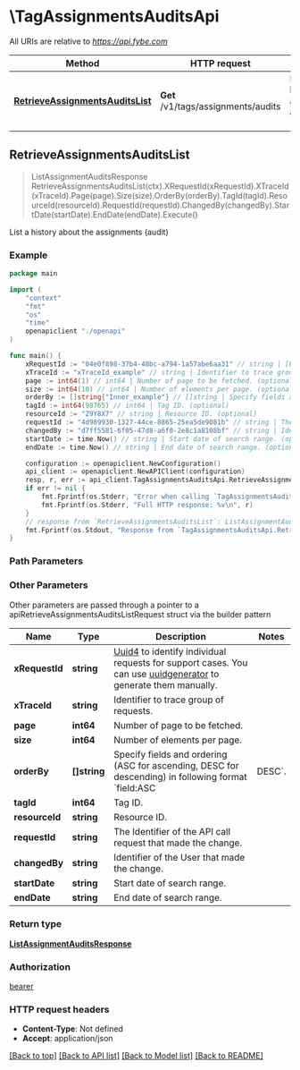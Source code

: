 # \TagAssignmentsAuditsApi

All URIs are relative to *https://api.fybe.com*

Method | HTTP request | Description
------------- | ------------- | -------------
[**RetrieveAssignmentsAuditsList**](TagAssignmentsAuditsApi.md#RetrieveAssignmentsAuditsList) | **Get** /v1/tags/assignments/audits | List a history about the assignments (audit)



## RetrieveAssignmentsAuditsList

> ListAssignmentAuditsResponse RetrieveAssignmentsAuditsList(ctx).XRequestId(xRequestId).XTraceId(xTraceId).Page(page).Size(size).OrderBy(orderBy).TagId(tagId).ResourceId(resourceId).RequestId(requestId).ChangedBy(changedBy).StartDate(startDate).EndDate(endDate).Execute()

List a history about the assignments (audit)



### Example

```go
package main

import (
    "context"
    "fmt"
    "os"
    "time"
    openapiclient "./openapi"
)

func main() {
    xRequestId := "04e0f898-37b4-48bc-a794-1a57abe6aa31" // string | [Uuid4](https://en.wikipedia.org/wiki/Universally_unique_identifier#Version_4_(random)) to identify individual requests for support cases. You can use [uuidgenerator](https://www.uuidgenerator.net/version4) to generate them manually.
    xTraceId := "xTraceId_example" // string | Identifier to trace group of requests. (optional)
    page := int64(1) // int64 | Number of page to be fetched. (optional)
    size := int64(10) // int64 | Number of elements per page. (optional)
    orderBy := []string{"Inner_example"} // []string | Specify fields and ordering (ASC for ascending, DESC for descending) in following format `field:ASC|DESC`. (optional)
    tagId := int64(98765) // int64 | Tag ID. (optional)
    resourceId := "Z9Y8X7" // string | Resource ID. (optional)
    requestId := "4d989930-1327-44ce-8865-25ea5de9081b" // string | The Identifier of the API call request that made the change. (optional)
    changedBy := "d7ff5581-6f05-47d8-a6f0-2e8c1a8108bf" // string | Identifier of the User that made the change. (optional)
    startDate := time.Now() // string | Start date of search range. (optional)
    endDate := time.Now() // string | End date of search range. (optional)

    configuration := openapiclient.NewConfiguration()
    api_client := openapiclient.NewAPIClient(configuration)
    resp, r, err := api_client.TagAssignmentsAuditsApi.RetrieveAssignmentsAuditsList(context.Background()).XRequestId(xRequestId).XTraceId(xTraceId).Page(page).Size(size).OrderBy(orderBy).TagId(tagId).ResourceId(resourceId).RequestId(requestId).ChangedBy(changedBy).StartDate(startDate).EndDate(endDate).Execute()
    if err != nil {
        fmt.Fprintf(os.Stderr, "Error when calling `TagAssignmentsAuditsApi.RetrieveAssignmentsAuditsList``: %v\n", err)
        fmt.Fprintf(os.Stderr, "Full HTTP response: %v\n", r)
    }
    // response from `RetrieveAssignmentsAuditsList`: ListAssignmentAuditsResponse
    fmt.Fprintf(os.Stdout, "Response from `TagAssignmentsAuditsApi.RetrieveAssignmentsAuditsList`: %v\n", resp)
}
```

### Path Parameters



### Other Parameters

Other parameters are passed through a pointer to a apiRetrieveAssignmentsAuditsListRequest struct via the builder pattern


Name | Type | Description  | Notes
------------- | ------------- | ------------- | -------------
 **xRequestId** | **string** | [Uuid4](https://en.wikipedia.org/wiki/Universally_unique_identifier#Version_4_(random)) to identify individual requests for support cases. You can use [uuidgenerator](https://www.uuidgenerator.net/version4) to generate them manually. | 
 **xTraceId** | **string** | Identifier to trace group of requests. | 
 **page** | **int64** | Number of page to be fetched. | 
 **size** | **int64** | Number of elements per page. | 
 **orderBy** | **[]string** | Specify fields and ordering (ASC for ascending, DESC for descending) in following format &#x60;field:ASC|DESC&#x60;. | 
 **tagId** | **int64** | Tag ID. | 
 **resourceId** | **string** | Resource ID. | 
 **requestId** | **string** | The Identifier of the API call request that made the change. | 
 **changedBy** | **string** | Identifier of the User that made the change. | 
 **startDate** | **string** | Start date of search range. | 
 **endDate** | **string** | End date of search range. | 

### Return type

[**ListAssignmentAuditsResponse**](ListAssignmentAuditsResponse.md)

### Authorization

[bearer](../README.md#bearer)

### HTTP request headers

- **Content-Type**: Not defined
- **Accept**: application/json

[[Back to top]](#) [[Back to API list]](../README.md#documentation-for-api-endpoints)
[[Back to Model list]](../README.md#documentation-for-models)
[[Back to README]](../README.md)

